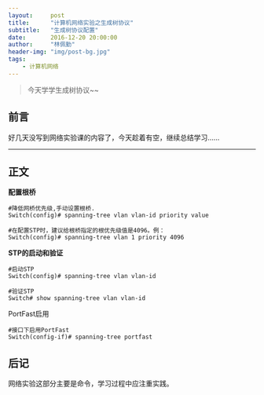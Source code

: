 ```yaml
---
layout:     post
title:      "计算机网络实验之生成树协议"
subtitle:   "生成树协议配置"
date:       2016-12-20 20:00:00
author:     "林佩勤"
header-img: "img/post-bg.jpg"
tags:
    - 计算机网络
---
```


> 今天学学生成树协议~~


## 前言

好几天没写到网络实验课的内容了，今天趁着有空，继续总结学习……

---

## 正文

**配置根桥**

```shell
#降低网桥优先级,手动设置根桥.
Switch(config)# spanning-tree vlan vlan-id priority value

#在配置STP时，建议给根桥指定的根优先级值是4096。例：
Switch(config)# spanning-tree vlan 1 priority 4096
```

**STP的启动和验证**

```shell
#启动STP
Switch(config)# spanning-tree vlan vlan-id

#验证STP
Switch# show spanning-tree vlan vlan-id
```

PortFast启用

```shell
#接口下启用PortFast
Switch(config-if)# spanning-tree portfast
```

## 后记

网络实验这部分主要是命令，学习过程中应注重实践。